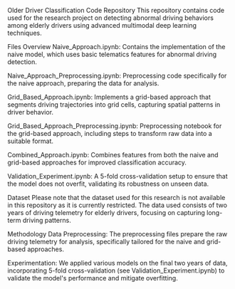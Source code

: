 Older Driver Classification Code Repository
This repository contains code used for the research project on detecting abnormal driving behaviors among elderly drivers using advanced multimodal deep learning techniques.



Files Overview
Naive_Approach.ipynb: Contains the implementation of the naive model, which uses basic telematics features for abnormal driving detection.

Naive_Approach_Preprocessing.ipynb: Preprocessing code specifically for the naive approach, preparing the data for analysis.

Grid_Based_Approach.ipynb: Implements a grid-based approach that segments driving trajectories into grid cells, capturing spatial patterns in driver behavior.

Grid_Based_Approach_Preprocessing.ipynb: Preprocessing notebook for the grid-based approach, including steps to transform raw data into a suitable format.

Combined_Approach.ipynb: Combines features from both the naive and grid-based approaches for improved classification accuracy.

Validation_Experiment.ipynb: A 5-fold cross-validation setup to ensure that the model does not overfit, validating its robustness on unseen data.


Dataset
Please note that the dataset used for this research is not available in this repository as it is currently restricted. The data used consists of two years of driving telemetry for elderly drivers, focusing on capturing long-term driving patterns.

Methodology
Data Preprocessing: The preprocessing files prepare the raw driving telemetry for analysis, specifically tailored for the naive and grid-based approaches.

Experimentation: We applied various models on the final two years of data, incorporating 5-fold cross-validation (see Validation_Experiment.ipynb) to validate the model's performance and mitigate overfitting.
